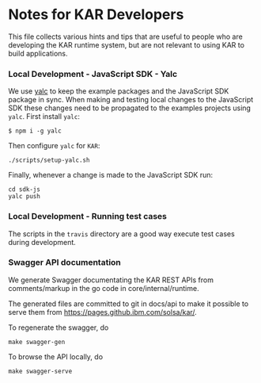 # Notes for KAR Developers

This file collects various hints and tips that are useful to
people who are developing the KAR runtime system, but are not
relevant to using KAR to build applications.

### Local Development - JavaScript SDK - Yalc

We use [yalc](https://www.npmjs.com/package/yalc) to keep the example packages
and the JavaScript SDK package in sync. When making and testing local changes to
the JavaScript SDK these changes need to be propagated to the examples projects
using `yalc`. First install `yalc`:
```shell
$ npm i -g yalc
```
Then configure `yalc` for `KAR`:
```shell
./scripts/setup-yalc.sh
```
Finally, whenever a change is made to the JavaScript SDK run:
```shell
cd sdk-js
yalc push
```

### Local Development - Running test cases

The scripts in the `travis` directory are a good way
execute test cases during development.

### Swagger API documentation

We generate Swagger documentating the KAR REST APIs
from comments/markup in the go code in core/internal/runtime.

The generated files are committed to git in docs/api to
make it possible to serve them from https://pages.github.ibm.com/solsa/kar/.

To regenerate the swagger, do
```shell
make swagger-gen
```

To browse the API locally, do
```shell
make swagger-serve
```

